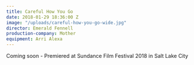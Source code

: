 ```yaml
---
title: Careful How You Go
date: 2018-01-29 18:36:00 Z
image: "/uploads/careful-how-you-go-wide.jpg"
director: Emerald Fennell
production-company: Mother
equipment: Arri Alexa
---
```


Coming soon - Premiered at Sundance Film Festival 2018 in Salt Lake City